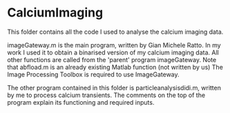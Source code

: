 # CalciumImaging

This folder contains all the code I used to analyse the calcium imaging data. 

imageGateway.m is the main program, written by Gian Michele Ratto. In my work I used it to obtain a binarised version of my calcium imaging data.
All other functions are called from the 'parent' program imageGateway. Note that abfload.m is an already existing Matlab function (not written by us)
The Image Processing Toolbox is required to use ImageGateway. 

The other program contained in this folder is particleanalysisdidi.m, written by me to process calcium transients. 
The comments on the top of the program explain its functioning and required inputs. 



